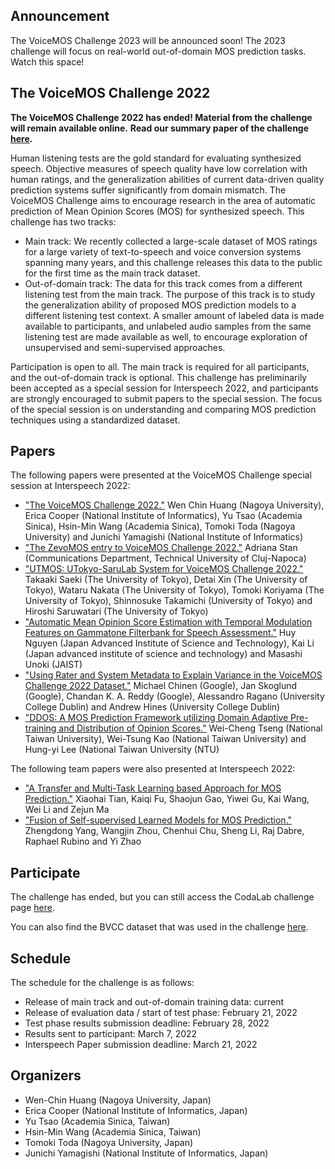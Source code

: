 ## Announcement

The VoiceMOS Challenge 2023 will be announced soon!  The 2023 challenge will focus on real-world out-of-domain MOS prediction tasks.  Watch this space!

## The VoiceMOS Challenge 2022

**The VoiceMOS Challenge 2022 has ended!  Material from the challenge will remain available online.**
**Read our summary paper of the challenge [here](https://arxiv.org/abs/2203.11389).**

Human listening tests are the gold standard for evaluating synthesized speech.  Objective measures of speech quality have low correlation with human ratings, and the generalization abilities of current data-driven quality prediction systems suffer significantly from domain mismatch.  The VoiceMOS Challenge aims to encourage research in the area of automatic prediction of Mean Opinion Scores (MOS) for synthesized speech.   This challenge has two tracks:

 * Main track: We recently collected a large-scale dataset of MOS ratings for a large variety of text-to-speech and voice conversion systems spanning many years, and this challenge releases this data to the public for the first time as the main track dataset.
 * Out-of-domain track: The data for this track comes from a different listening test from the main track.  The purpose of this track is to study the generalization ability of proposed MOS prediction models to a different listening test context.  A smaller amount of labeled data is made available to participants, and unlabeled audio samples from the same listening test are made available as well, to encourage exploration of unsupervised and semi-supervised approaches.

Participation is open to all.  The main track is required for all participants, and the out-of-domain track is optional.  This challenge has preliminarily been accepted as a special session for Interspeech 2022, and participants are strongly encouraged to submit papers to the special session.  The focus of the special session is on understanding and comparing MOS prediction techniques using a standardized dataset.

## Papers

The following papers were presented at the VoiceMOS Challenge special session at Interspeech 2022:

* ["The VoiceMOS Challenge 2022."](https://www.isca-speech.org/archive/interspeech_2022/huang22f_interspeech.html) Wen Chin Huang (Nagoya University), Erica Cooper (National Institute of Informatics), Yu Tsao (Academia Sinica), Hsin-Min Wang (Academia Sinica), Tomoki Toda (Nagoya University) and Junichi Yamagishi (National Institute of Informatics)
* ["The ZevoMOS entry to VoiceMOS Challenge 2022."](https://www.isca-speech.org/archive/interspeech_2022/stan22_interspeech.html) Adriana Stan (Communications Department, Technical University of Cluj-Napoca)
* ["UTMOS: UTokyo-SaruLab System for VoiceMOS Challenge 2022."](https://www.isca-speech.org/archive/interspeech_2022/saeki22c_interspeech.html) Takaaki Saeki (The University of Tokyo), Detai Xin (The University of Tokyo), Wataru Nakata (The University of Tokyo), Tomoki Koriyama (The University of Tokyo), Shinnosuke Takamichi (University of Tokyo) and Hiroshi Saruwatari (The University of Tokyo)
* ["Automatic Mean Opinion Score Estimation with Temporal Modulation Features on Gammatone Filterbank for Speech Assessment."](https://www.isca-speech.org/archive/interspeech_2022/nguyen22b_interspeech.html) Huy Nguyen (Japan Advanced Institute of Science and Technology), Kai Li (Japan advanced institute of science and technology) and Masashi Unoki (JAIST)
* ["Using Rater and System Metadata to Explain Variance in the VoiceMOS Challenge 2022 Dataset."](https://www.isca-speech.org/archive/interspeech_2022/chinen22_interspeech.html) Michael Chinen (Google), Jan Skoglund (Google), Chandan K. A. Reddy (Google), Alessandro Ragano (University College Dublin) and Andrew Hines (University College Dublin)
* ["DDOS: A MOS Prediction Framework utilizing Domain Adaptive Pre-training and Distribution of Opinion Scores."](https://www.isca-speech.org/archive/interspeech_2022/tseng22b_interspeech.html) Wei-Cheng Tseng (National Taiwan University), Wei-Tsung Kao (National Taiwan University) and Hung-yi Lee (National Taiwan University (NTU)

The following team papers were also presented at Interspeech 2022:
* ["A Transfer and Multi-Task Learning based Approach for MOS Prediction."](https://www.isca-speech.org/archive/interspeech_2022/tian22d_interspeech.html) Xiaohai Tian, Kaiqi Fu, Shaojun Gao, Yiwei Gu, Kai Wang, Wei Li and Zejun Ma
* ["Fusion of Self-supervised Learned Models for MOS Prediction."](https://www.isca-speech.org/archive/interspeech_2022/yang22o_interspeech.html) Zhengdong Yang, Wangjin Zhou, Chenhui Chu, Sheng Li, Raj Dabre, Raphael Rubino and Yi Zhao


## Participate

The challenge has ended, but you can still access the CodaLab challenge page [here](https://codalab.lisn.upsaclay.fr/competitions/695).

You can also find the BVCC dataset that was used in the challenge [here](https://zenodo.org/record/6572573#.Yphw5y8RprQ).

<!-- To participate in the challenge, you need to complete **both** of these two steps:

1. Make an account on CodaLab and register for the challenge [here](https://codalab.lisn.upsaclay.fr/competitions/695).  Please only register one account for your team.  Please also be patient as registration needs to be manually approved; we will try to approve all registrations within a day.

2. Fill out [this Google Form here](https://docs.google.com/forms/d/e/1FAIpQLSfvXt5hLRmiICN2SwmInWAAStgCtwC6a8XyzITZ6bt-2gt1HQ/viewform) about your team.
  We use this information to match your CodaLab account to your team.
  
Once your account is approved on CodaLab, you will be able to see information about how to download the data, etc.  -->

## Schedule

The schedule for the challenge is as follows:

* Release of main track and out-of-domain training data: current
* Release of evaluation data / start of test phase: February 21, 2022
* Test phase results submission deadline: February 28, 2022
* Results sent to participant: March 7, 2022
* Interspeech Paper submission deadline: March 21, 2022

## Organizers

* Wen-Chin Huang (Nagoya University, Japan)
* Erica Cooper (National Institute of Informatics, Japan)
* Yu Tsao (Academia Sinica, Taiwan)
* Hsin-Min Wang (Academia Sinica, Taiwan)
* Tomoki Toda (Nagoya University, Japan)
* Junichi Yamagishi (National Institute of Informatics, Japan)

